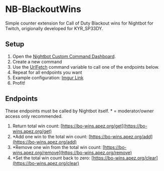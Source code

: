 # NB-BlackoutWins
Simple counter extension for Call of Duty Blackout wins for Nightbot for Twitch, origionally developed for KYR_SP33DY.

## Setup
1. Open the [Nightbot Custom Command Dashboard](https://beta.nightbot.tv/commands/custom).
2. Create a new command
3. Use the [UrlFetch](https://docs.nightbot.tv/commands/variables/urlfetch) command variable to call one of the endpoints below.
4. Repeat for all endpoints you want
5. Example configuration: [Imgur Link](https://i.imgur.com/epdFFnF.png)
6. Profit!

## Endpoints
These endpoints must be called by Nightbot itself. * = moderator/owner access only recommended.
1. Return total win count: [https://bo-wins.apez.org/get](https://bo-wins.apez.org/get)
2. *Add one win to the total win count: [https://bo-wins.apez.org/add](https://bo-wins.apez.org/add)
3. *Remove one win from the total win count: [https://bo-wins.apez.org/remove](https://bo-wins.apez.org/remove)
4. *Set the total win count back to zero: [https://bo-wins.apez.org/clear](https://bo-wins.apez.org/clear)
